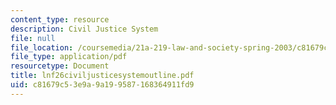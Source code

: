 ```yaml
---
content_type: resource
description: Civil Justice System
file: null
file_location: /coursemedia/21a-219-law-and-society-spring-2003/c81679c53e9a9a199587168364911fd9_lnf26civiljusticesystemoutline.pdf
file_type: application/pdf
resourcetype: Document
title: lnf26civiljusticesystemoutline.pdf
uid: c81679c5-3e9a-9a19-9587-168364911fd9
---
```

